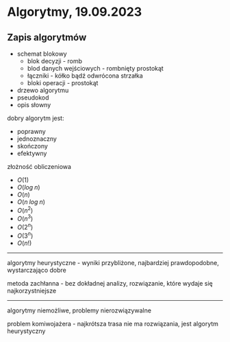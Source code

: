 # Algorytmy, 19.09.2023

## Zapis algorytmów
- schemat blokowy
	- blok decyzji - romb
	- blod danych wejściowych - rombnięty prostokąt
	- łączniki - kółko bądź odwrócona strzałka
	- bloki operacji - prostokąt
- drzewo algorytmu
- pseudokod
- opis słowny

dobry algorytm jest:
- poprawny
- jednoznaczny
- skończony
- efektywny


złożność obliczeniowa

- $O(1)$
- $O(log\;n)$
- $O(n)$
- $O(n\;log\;n)$
- $O(n^2)$
- $O(n^3)$
- $O(2^n)$
- $O(3^n)$
- $O(n!)$

---

algorytmy heurystyczne - wyniki przybliżone, najbardziej prawdopodobne, wystarczająco dobre

metoda zachłanna - bez dokładnej analizy, rozwiązanie, które wydaje się najkorzystniejsze

---

algorytmy niemożliwe, problemy nierozwiązywalne

problem komiwojażera - najkrótsza trasa
nie ma rozwiązania, jest algorytm heurystyczny

